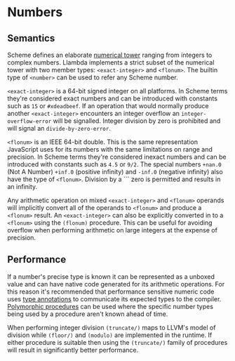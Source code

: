Numbers
=======

Semantics
---------

Scheme defines an elaborate [numerical tower](http://en.wikipedia.org/wiki/Numerical_tower) ranging from integers to complex numbers. Llambda implements a strict subset of the numerical tower with two member types: ``<exact-integer>`` and ``<flonum>``. The builtin type of ``<number>`` can be used to refer any Scheme number.

``<exact-integer>`` is a 64-bit signed integer on all platforms. In Scheme terms they're considered exact numbers and can be introduced with constants such as ``15`` or ``#xdeadbeef``. If an operation that would normally produce another ``<exact-integer>`` encounters an integer overflow an ``integer-overflow-error`` will be signalled. Integer division by zero is prohibited and will signal an ``divide-by-zero-error``.

``<flonum>`` is an IEEE 64-bit double. This is the same representation JavaScript uses for its numbers with the same limitations on range and precision. In Scheme terms they're considered inexact numbers and can be introduced with constants such as ``4.5`` or ``9/2``. The special numbers ``+nan.0`` (Not A Number) ``+inf.0`` (positive infinity) and ``-inf.0`` (negative infinity) also have the type of ``<flonum>``. Division by a `<flonum>`` zero is permitted and results in an infinity.

Any arithmetic operation on mixed ``<exact-integer>`` and ``<flonum>`` operands will implicitly convert all of the operands to ``<flonum>`` and produce a ``<flonum>`` result. An ``<exact-integer>`` can also be explicitly converted in to a ``<flonum>`` using the ``(flonum)`` procedure. This can be useful for avoiding overflow when performing arithmetic on large integers at the expense of precision.

Performance
-----------

If a number's precise type is known it can be represented as a unboxed value and can have native code generated for its arithmetic operations. For this reason it's recommended that performance sensitive numeric code uses [type annotations](types.md) to communicate its expected types to the compiler. [Polymorphic procedures](types.md#polymorphic-procedures) can be used where the specific number types being used by a procedure aren't known ahead of time.

When performing integer division ``(truncate/)`` maps to LLVM's model of division while ``(floor/)`` and ``(modulo)`` are implemented in the runtime. If either procedure is suitable then using the ``(truncate/)`` family of procedures will result in significantly better performance.
